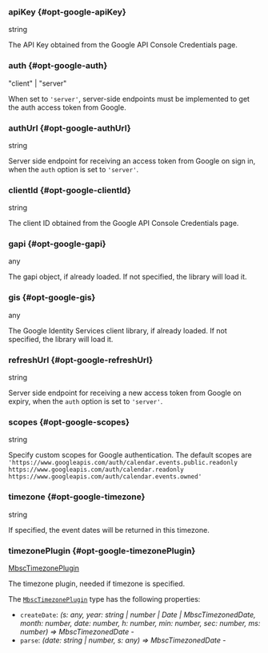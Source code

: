 ### apiKey {#opt-google-apiKey}

string

The API Key obtained from the Google API Console Credentials page.
### auth {#opt-google-auth}

"client" &#124; "server"

When set to `'server'`, server-side endpoints must be implemented to get the auth access token from Google.
### authUrl {#opt-google-authUrl}

string

Server side endpoint for receiving an access token from Google on sign in, when the `auth` option is set to `'server'`.
### clientId {#opt-google-clientId}

string

The client ID obtained from the Google API Console Credentials page.
### gapi {#opt-google-gapi}

any

The gapi object, if already loaded. If not specified, the library will load it.
### gis {#opt-google-gis}

any

The Google Identity Services client library, if already loaded. If not specified, the library will load it.
### refreshUrl {#opt-google-refreshUrl}

string

Server side endpoint for receiving a new access token from Google on expiry, when the `auth` option is set to `'server'`.
### scopes {#opt-google-scopes}

string

Specify custom scopes for Google authentication.
The default scopes are
`'https://www.googleapis.com/auth/calendar.events.public.readonly https://www.googleapis.com/auth/calendar.readonly https://www.googleapis.com/auth/calendar.events.owned'`
### timezone {#opt-google-timezone}

string

If specified, the event dates will be returned in this timezone.
### timezonePlugin {#opt-google-timezonePlugin}

[MbscTimezonePlugin](#type-MbscTimezonePlugin)

The timezone plugin, needed if timezone is specified.

The [`MbscTimezonePlugin`](#type-MbscTimezonePlugin) type has the following properties:
 - `createDate`: *(s: any, year: string &#124; number &#124; Date &#124; MbscTimezonedDate, month: number, date: number, h: number, min: number, sec: number, ms: number) => MbscTimezonedDate* - 
 - `parse`: *(date: string &#124; number, s: any) => MbscTimezonedDate* - 


